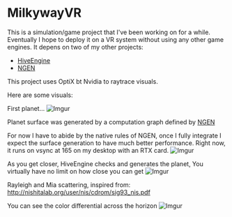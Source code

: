 # MilkywayVR

This is a simulation/game project that I've been working on for a while. Eventually I hope to deploy it on a VR system without using any other game engines. It depens on two of my other projects:

* [HiveEngine](https://github.com/calper-ql/HiveEngine)
* [NGEN](https://github.com/calper-ql/NGEN)

This project uses OptiX bt Nvidia to raytrace visuals.

Here are some visuals:

First planet...
![Imgur](https://i.imgur.com/4UzzcWl.png)

Planet surface was generated by a computation graph defined by [NGEN](https://github.com/calper-ql/NGEN)

For now I have to abide by the native rules of NGEN, once I fully integrate I expect the surface generation to have much better performance. Right now, it runs on vsync at 165 on my desktop with an RTX card. 
![Imgur](https://i.imgur.com/qnwGh1L.png)

As you get closer, HiveEngine checks and generates the planet, You virtually have no limit on how close you can get
![Imgur](https://i.imgur.com/HvG4JYG.png)

Rayleigh and Mia scattering, inspired from: http://nishitalab.org/user/nis/cdrom/sig93_nis.pdf

You can see the color differential across the horizon
![Imgur](https://i.imgur.com/GeukDj1.png)

